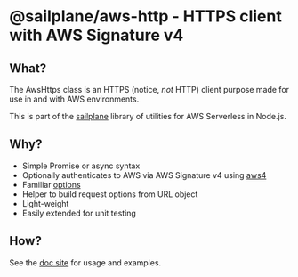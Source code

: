 # @sailplane/aws-http - HTTPS client with AWS Signature v4

## What?
The AwsHttps class is an HTTPS (notice, *not* HTTP) client purpose made for use in and with AWS environments.

This is part of the [sailplane](https://github.com/onicagroup/sailplane) library of
utilities for AWS Serverless in Node.js.

## Why?
- Simple Promise or async syntax
- Optionally authenticates to AWS via AWS Signature v4 using [aws4](https://www.npmjs.com/package/aws4)
- Familiar [options](https://nodejs.org/api/http.html#http_http_request_options_callback>)
- Helper to build request options from URL object
- Light-weight
- Easily extended for unit testing

## How?
See the [doc site](https://docs.onica.com/projects/sailplane) for usage and examples.
